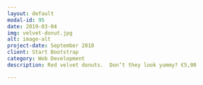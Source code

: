 ```yaml
---
layout: default
modal-id: 95
date: 2019-03-04
img: velvet-donut.jpg
alt: image-alt
project-date: September 2018
client: Start Bootstrap
category: Web Development
description: Red velvet donuts.  Don’t they look yummy? €5,00

---
```

